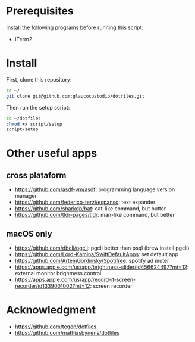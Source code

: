 # Prerequisites

Install the following programs before running this script:

- iTerm2

# Install

First, clone this repository:

```bash
cd ~/
git clone git@github.com:glaucocustodio/dotfiles.git
```

Then run the setup script:

```bash
cd ~/dotfiles
chmod +x script/setup
script/setup
```

# Other useful apps

## cross plataform

- https://github.com/asdf-vm/asdf: programming language version manager
- https://github.com/federico-terzi/espanso: text expander
- https://github.com/sharkdp/bat: cat-like command, but butter
- https://github.com/tldr-pages/tldr: man-like command, but better

## macOS only

- https://github.com/dbcli/pgcli: pgcli better than psql (brew install pgcli)
- https://github.com/Lord-Kamina/SwiftDefaultApps: set default app
- https://github.com/ArtemGordinsky/Spotifree: spotify ad muter
- https://apps.apple.com/us/app/brightness-slider/id456624497?mt=12: external monitor brightness control
- https://apps.apple.com/us/app/record-it-screen-recorder/id1339001002?mt=12: screen recorder


# Acknowledgment

- https://github.com/tegon/dotfiles
- https://github.com/mathiasbynens/dotfiles
